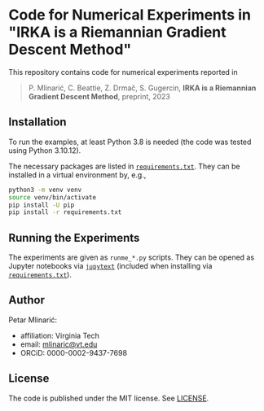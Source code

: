 # Code for Numerical Experiments in "IRKA is a Riemannian Gradient Descent Method"

This repository contains code for numerical experiments reported in

> P. Mlinarić, C. Beattie, Z. Drmač, S. Gugercin,
> **IRKA is a Riemannian Gradient Descent Method**,
> preprint,
> 2023

## Installation

To run the examples, at least Python 3.8 is needed
(the code was tested using Python 3.10.12).

The necessary packages are listed in [`requirements.txt`](requirements.txt).
They can be installed in a virtual environment by, e.g.,

```bash
python3 -m venv venv
source venv/bin/activate
pip install -U pip
pip install -r requirements.txt
```

## Running the Experiments

The experiments are given as `runme_*.py` scripts.
They can be opened as Jupyter notebooks via
[`jupytext`](https://jupytext.readthedocs.io/en/latest/)
(included when installing via [`requirements.txt`](requirements.txt)).

## Author

Petar Mlinarić:

- affiliation: Virginia Tech
- email: mlinaric@vt.edu
- ORCiD: 0000-0002-9437-7698

## License

The code is published under the MIT license.
See [LICENSE](LICENSE).
